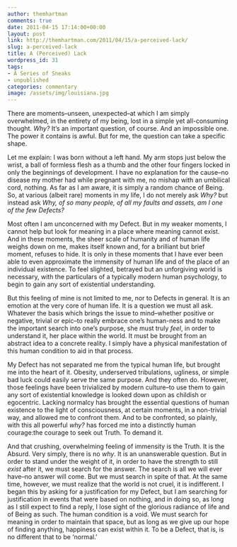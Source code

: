 ```yaml
---
author: themhartman
comments: true
date: 2011-04-15 17:14:00+00:00
layout: post
link: http://themhartman.com/2011/04/15/a-perceived-lack/
slug: a-perceived-lack
title: A (Perceived) Lack
wordpress_id: 31
tags:
- A Series of Sneaks
- unpublished
categories: commentary
image: /assets/img/louisiana.jpg
---
```


There are moments–unseen, unexpected–at which I am simply overwhelmed, in the entirety of my being, lost in a simple yet all-consuming thought. _Why?_ It’s an important question, of course. And an impossible one. The power it contains is awful. But for me, the question can take a specific shape.

Let me explain: I was born without a left hand. My arm stops just below the wrist, a ball of formless flesh as a thumb and the other four fingers locked in only the beginnings of development. I have no explanation for the cause–no disease my mother had while pregnant with me, no mishap with an umbilical cord, nothing. As far as I am aware, it is simply a random chance of Being. So, at various (albeit rare) moments in my life, I do not merely ask _Why?_ but instead ask _Why, of so many people, of all my faults and assets, am I one of the few Defects?_

Most often I am unconcerned with my Defect. But in my weaker moments, I cannot help but look for meaning in a place where meaning cannot exist. And in these moments, the sheer scale of humanity and of human life weighs down on me, makes itself known and, for a brilliant but brief moment, refuses to hide. It is only in these moments that I have ever been able to even approximate the immensity of human life and of the place of an individual existence. To feel slighted, betrayed but an unforgiving world is necessary, with the particulars of a typically modern human psychology, to begin to gain any sort of existential understanding.

But this feeling of mine is not limited to me, nor to Defects in general. It is an emotion at the very core of human life. It is a question we must all ask. Whatever the basis which brings the issue to mind–whether positive or negative, trivial or epic–to really embrace one’s human-ness and to make the important search into one’s purpose, she must truly _feel_, in order to understand it, her place within the world. It must be brought from an abstract idea to a concrete reality. I simply have a physical manifestation of this human condition to aid in that process.

My Defect has not separated me from the typical human life, but brought me into the heart of it. Obesity, underserved tribulations, ugliness, or simple bad luck could easily serve the same purpose. And they often do. However, those feelings have been trivialized by modern culture–to use them to gain any sort of existential knowledge is looked down upon as childish or egocentric. Lacking normalcy has brought the essential questions of human existence to the light of consciousness, at certain moments, in a non-trivial way, and allowed me to confront them. And to be confronted, so plainly, with this all powerful _why?_ has forced me into a distinctly human courage:the courage to seek out Truth. To demand it.

And that crushing, overwhelming feeling of immensity is the Truth. It is the Absurd. Very simply, there is no _why_. It is an unanswerable question. But in order to stand under the weight of it, in order to have the strength to still _exist_ after it, we must search for the answer. The search is all we will ever have–no answer will come. But we must search in spite of that. At the same time, however, we must realize that the world is not cruel, it is indifferent. I began this by asking for a justification for my Defect, but I am searching for justification in events that were based on nothing, and in doing so, as long as I still expect to find a reply, I lose sight of the glorious radiance of life and of Being as such. The human condition is a void. We must search for meaning in order to maintain that space, but as long as we give up our hope of finding anything, happiness can exist within it. To be a Defect, that is, is no different that to be ‘normal.’

